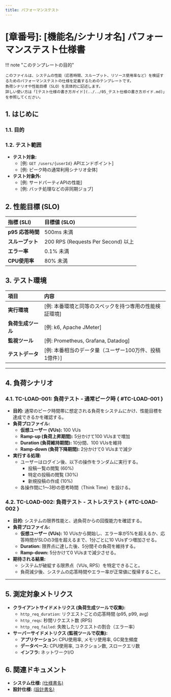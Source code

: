 ```yaml
---
title: パフォーマンステスト
---
```


# [章番号]: [機能名/シナリオ名] パフォーマンステスト仕様書

!!! note "このテンプレートの目的"

    このファイルは、システムの性能（応答時間、スループット、リソース使用率など）を検証するためのパフォーマンステストの仕様を定義するためのテンプレートです。
    負荷シナリオや性能目標（SLO）を具体的に記述します。
    詳しい使い方は「[テスト仕様の書き方ガイド](../../05_テスト仕様の書き方ガイド.md)」を参照してください。

## 1. はじめに

### 1.1. 目的

<!-- このパフォーマンステストの目的を記述します。（例: ユーザーAPIが、SLOで定義された応答時間とスループットを、高負荷状況下でも維持できることを確認する） -->

### 1.2. テスト範囲

- **テスト対象:**
    - [例: `GET /users/{userId}` APIエンドポイント]
    - [例: ピーク時の通常利用シナリオ全体]
- **テスト対象外:**
    - [例: サードパーティAPIの性能]
    - [例: バッチ処理などの非同期ジョブ]

## 2. 性能目標 (SLO)

<!-- このテストで達成すべき、具体的な性能目標をリストアップします。システム仕様書で定義された非機能要件に基づきます。 -->

| 指標 (SLI)       | 目標値 (SLO)                       |
| :--------------- | :--------------------------------- |
| **p95 応答時間** | 500ms 未満                         |
| **スループット** | 200 RPS (Requests Per Second) 以上 |
| **エラー率**     | 0.1% 未満                          |
| **CPU使用率**    | 80% 未満                           |

## 3. テスト環境

| 項目               | 内容                                                   |
| :----------------- | :----------------------------------------------------- |
| **実行環境**       | [例: 本番環境と同等のスペックを持つ専用の性能検証環境] |
| **負荷生成ツール** | [例: k6, Apache JMeter]                                |
| **監視ツール**     | [例: Prometheus, Grafana, Datadog]                     |
| **テストデータ**   | [例: 本番相当のデータ量（ユーザー100万件、投稿1億件）] |

---

## 4. 負荷シナリオ

<!-- ここに、具体的な負荷のかけ方を定義します。 -->

### 4.1. TC-LOAD-001: 負荷テスト - 通常ピーク時 { #TC-LOAD-001 }

- **目的:** 通常のピーク時間帯に想定される負荷をシステムにかけ、性能目標を達成できるかを確認する。
- **負荷プロファイル:**
    - **仮想ユーザー (VUs):** 100 VUs
    - **Ramp-up (負荷上昇期間):** 5分かけて100 VUsまで増加
    - **Duration (負荷維持期間):** 10分間、100 VUsを維持
    - **Ramp-down (負荷下降期間):** 2分かけて0 VUsまで減少
- **実行する処理:**
    - ユーザーはログイン後、以下の操作をランダムに実行する。
        - 投稿一覧の閲覧 (60%)
        - 特定の投稿の閲覧 (30%)
        - 新規投稿の作成 (10%)
    - 各操作間に1〜3秒の思考時間（Think Time）を設ける。

### 4.2. TC-LOAD-002: 負荷テスト - ストレステスト { #TC-LOAD-002 }

- **目的:** システムの限界性能と、過負荷からの回復能力を確認する。
- **負荷プロファイル:**
    - **仮想ユーザー (VUs):** 10 VUsから開始し、エラー率が5%を超えるか、応答時間がSLOの3倍を超えるまで、1分ごとに10 VUsずつ増加させる。
    - **Duration:** 限界点に達した後、5分間その負荷を維持する。
    - **Ramp-down:** 5分かけて0 VUsまで減少させる。
- **期待される結果:**
    - システムが破綻する限界点（VUs, RPS）を特定できること。
    - 負荷減少後、システムの応答時間やエラー率が正常値に復帰すること。

---

## 5. 測定対象メトリクス

<!-- テスト中に収集・監視する主要なメトリクスをリストアップします。 -->

- **クライアントサイドメトリクス (負荷生成ツールで収集):**
    - `http_req_duration`: リクエストごとの応答時間 (p95, p99, avg)
    - `http_reqs`: 秒間リクエスト数 (RPS)
    - `http_req_failed`: 失敗したリクエストの割合（エラー率）
- **サーバーサイドメトリクス (監視ツールで収集):**
    - **アプリケーション:** CPU使用率, メモリ使用率, GC発生頻度
    - **データベース:** CPU使用率, コネクション数, スロークエリ数
    - **インフラ:** ネットワークI/O

## 6. 関連ドキュメント

- **システム仕様:** [(仕様書名)](../../../../01_システム仕様/README.md)
- **設計仕様:** [(設計書名)](../../../../03_設計仕様/README.md)
